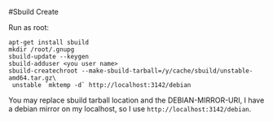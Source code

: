 #Sbuild Create

Run as root:
```
apt-get install sbuild
mkdir /root/.gnupg
sbuild-update --keygen
sbuild-adduser <you user name>
sbuild-createchroot --make-sbuild-tarball=/y/cache/sbuild/unstable-amd64.tar.gz\
 unstable `mktemp -d` http://localhost:3142/debian

```
You may replace sbuild tarball location and the DEBIAN-MIRROR-URI, I have a 
debian mirror on my localhost, so I use `http://localhost:3142/debian`.
